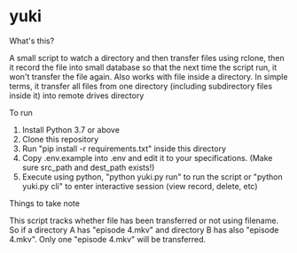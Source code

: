 # yuki

What's this?

A small script to watch a directory and then transfer files using rclone, then it record the file into small database so that the next time the script run, it won't transfer the file again.
Also works with file inside a directory.
In simple terms, it transfer all files from one directory (including subdirectory files inside it) into remote drives directory

To run
1. Install Python 3.7 or above
2. Clone this repository
3. Run "pip install -r requirements.txt" inside this directory
4. Copy .env.example into .env and edit it to your specifications. (Make sure src_path and dest_path exists!)
6. Execute using python, "python yuki.py run" to run the script or "python yuki.py cli" to enter interactive session (view record, delete, etc)

Things to take note

This script tracks whether file has been transferred or not using filename. So if a directory A has "episode 4.mkv" and directory B has also "episode 4.mkv". Only one "episode 4.mkv" will be transferred.
